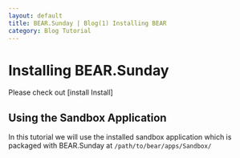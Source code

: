 ```yaml
---
layout: default
title: BEAR.Sunday | Blog(1) Installing BEAR
category: Blog Tutorial
---
```


# Installing BEAR.Sunday 

Please check out [install Install]


## Using the Sandbox Application 

In this tutorial we will use the installed sandbox application which is packaged with BEAR.Sunday at `/path/to/bear/apps/Sandbox/`